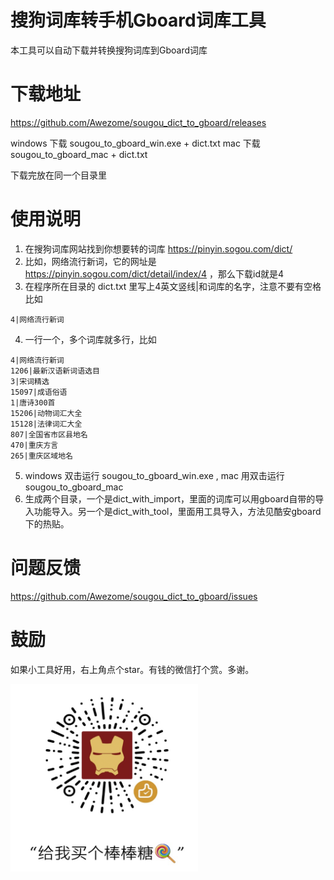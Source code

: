 # 搜狗词库转手机Gboard词库工具

本工具可以自动下载并转换搜狗词库到Gboard词库

# 下载地址
https://github.com/Awezome/sougou_dict_to_gboard/releases

windows 下载 sougou_to_gboard_win.exe + dict.txt
mac 下载 sougou_to_gboard_mac + dict.txt

下载完放在同一个目录里

# 使用说明
1. 在搜狗词库网站找到你想要转的词库 https://pinyin.sogou.com/dict/
2. 比如，网络流行新词，它的网址是 https://pinyin.sogou.com/dict/detail/index/4  ，那么下载id就是4
3. 在程序所在目录的 dict.txt 里写上4英文竖线|和词库的名字，注意不要有空格 比如
```
4|网络流行新词
```
4. 一行一个，多个词库就多行，比如
```
4|网络流行新词
1206|最新汉语新词语选目
3|宋词精选
15097|成语俗语
1|唐诗300首
15206|动物词汇大全
15128|法律词汇大全
807|全国省市区县地名
470|重庆方言
265|重庆区域地名
```
5. windows 双击运行 sougou_to_gboard_win.exe , mac 用双击运行 sougou_to_gboard_mac
6. 生成两个目录，一个是dict_with_import，里面的词库可以用gboard自带的导入功能导入。另一个是dict_with_tool，里面用工具导入，方法见酷安gboard下的热贴。

# 问题反馈
https://github.com/Awezome/sougou_dict_to_gboard/issues

# 鼓励
如果小工具好用，右上角点个star。有钱的微信打个赏。多谢。

<img src="https://raw.githubusercontent.com/Awezome/sougou_dict_to_gboard/273f661b33c5dc15be2deafd17bc68282f737dc6/wechat_pay.png" width = "300" height = "300"/>
